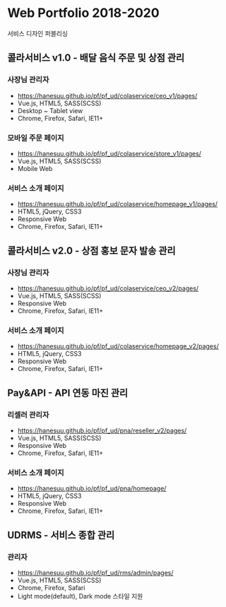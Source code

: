 # Web Portfolio 2018-2020
서비스 디자인 퍼블리싱

## 콜라서비스 v1.0 - 배달 음식 주문 및 상점 관리

### 사장님 관리자
 - https://hanesuu.github.io/pf/pf_ud/colaservice/ceo_v1/pages/
 - Vue.js, HTML5, SASS(SCSS)
 - Desktop ~ Tablet view
 - Chrome, Firefox, Safari, IE11+

### 모바일 주문 페이지
 - https://hanesuu.github.io/pf/pf_ud/colaservice/store_v1/pages/
 - Vue.js, HTML5, SASS(SCSS)
 - Mobile Web

### 서비스 소개 페이지
 - https://hanesuu.github.io/pf/pf_ud/colaservice/homepage_v1/pages/
 - HTML5, jQuery, CSS3
 - Responsive Web
 - Chrome, Firefox, Safari, IE11+


## 콜라서비스 v2.0 - 상점 홍보 문자 발송 관리

### 사장님 관리자
 - https://hanesuu.github.io/pf/pf_ud/colaservice/ceo_v2/pages/
 - Vue.js, HTML5, SASS(SCSS)
 - Responsive Web
 - Chrome, Firefox, Safari, IE11+

### 서비스 소개 페이지
 - https://hanesuu.github.io/pf/pf_ud/colaservice/homepage_v2/pages/
 - HTML5, jQuery, CSS3
 - Responsive Web
 - Chrome, Firefox, Safari, IE11+


## Pay&API - API 연동 마진 관리
### 리셀러 관리자
 - https://hanesuu.github.io/pf/pf_ud/pna/reseller_v2/pages/
 - Vue.js, HTML5, SASS(SCSS)
 - Responsive Web
 - Chrome, Firefox, Safari, IE11+

### 서비스 소개 페이지
 - https://hanesuu.github.io/pf/pf_ud/pna/homepage/
 - HTML5, jQuery, CSS3
 - Responsive Web
 - Chrome, Firefox, Safari, IE11+


## UDRMS - 서비스 종합 관리

### 관리자
 - https://hanesuu.github.io/pf/pf_ud/rms/admin/pages/
 - Vue.js, HTML5, SASS(SCSS)
 - Chrome, Firefox, Safari
 - Light mode(default), Dark mode 스타일 지원